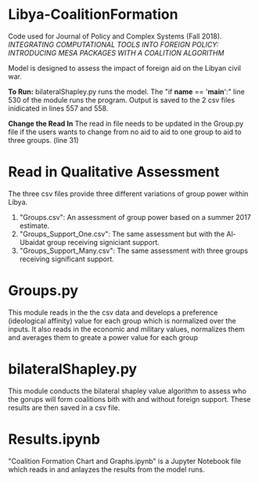 # Libya-CoalitionFormation
Code used for Journal of Policy and Complex Systems (Fall 2018). *INTEGRATING COMPUTATIONAL TOOLS INTO FOREIGN POLICY: INTRODUCING MESA PACKAGES WITH A COALITION ALGORITHM*  

Model is designed to assess the impact of foreign aid on the Libyan civil war. 

**To Run:** bilateralShapley.py runs the model. The "if __name__ == '__main__':" line 530 of the module runs the program. Output is saved to the
2 csv files inidicated in lines 557 and 558.  

**Change the Read In**
The read in file needs to be updated in the Group.py file  if the users wants to change from no aid to aid to one group to aid to three groups. (line 31)


# Read in Qualitative Assessment
The three csv files provide three different variations of group power within Libya. 

1. "Groups.csv": An assessment of group power based on a summer 2017 estimate. 
2. "Groups_Support_One.csv": The same assessment but with the Al-Ubaidat group receiving signiciant support. 
3. "Groups_Support_Many.csv": The same assessment with three groups receiving significant support.

# Groups.py
This module reads in the the csv data and develops a preference (ideological affinity) value for each group which is normalized over the inputs. It also reads in the economic and military values, normalizes them and averages them to greate a power value for each group

# bilateralShapley.py
This module conducts the bilateral shapley value algorithm to assess who the gorups will form coalitions bith with and without foreign support. These results are then saved in a csv file.  

# Results.ipynb
"Coalition Formation Chart and Graphs.ipynb" is a Jupyter Notebook file which reads in and anlayzes the results from the model runs. 


